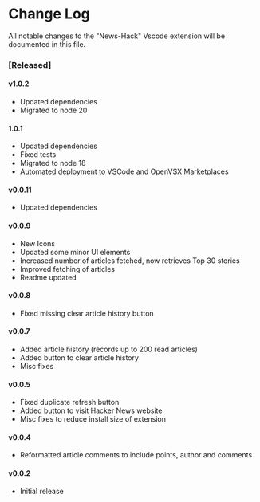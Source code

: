 # Change Log

All notable changes to the "News-Hack" Vscode extension will be documented in this file.

### [Released]

#### v1.0.2

- Updated dependencies
- Migrated to node 20

#### 1.0.1

- Updated dependencies
- Fixed tests
- Migrated to node 18
- Automated deployment to VSCode and OpenVSX Marketplaces

#### v0.0.11

- Updated dependencies

#### v0.0.9

- New Icons
- Updated some minor UI elements
- Increased number of articles fetched, now retrieves Top 30 stories
- Improved fetching of articles
- Readme updated

#### v0.0.8

- Fixed missing clear article history button

#### v0.0.7

- Added article history (records up to 200 read articles)
- Added button to clear article history
- Misc fixes

#### v0.0.5

- Fixed duplicate refresh button
- Added button to visit Hacker News website
- Misc fixes to reduce install size of extension

#### v0.0.4

- Reformatted article comments to include points, author and comments

#### v0.0.2

- Initial release
